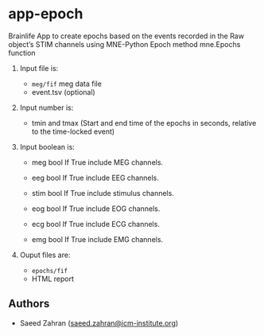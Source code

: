 # app-epoch

Brainlife App to create epochs based on the events recorded in the Raw object’s STIM channels using MNE-Python Epoch method mne.Epochs function

1) Input file is: 
    * `meg/fif` meg data file
    * event.tsv (optional)
2) Input number is:
    * tmin and tmax (Start and end time of the epochs in seconds, relative to the time-locked event)
3) Input boolean is:
    * meg bool
    If True include MEG channels. 
    
    * eeg bool
    If True include EEG channels.
    
    * stim bool
    If True include stimulus channels.
    
    * eog bool
    If True include EOG channels.
    
    * ecg bool
    If True include ECG channels.
    
    * emg bool
    If True include EMG channels.

4) Ouput files are:
    * `epochs/fif`
    * HTML report


## Authors
- Saeed Zahran (saeed.zahran@icm-institute.org)
